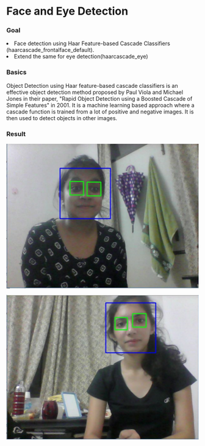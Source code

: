 <h1>Face and Eye Detection</h1>

<h3>Goal</h3>
<li>	Face detection using Haar Feature-based Cascade Classifiers (haarcascade_frontalface_default).
</li>
<li>	Extend the same for eye detection(haarcascade_eye)
</li></ul>

<h3>Basics</h3>
<p>Object Detection using Haar feature-based cascade classifiers is an effective object detection method proposed by Paul Viola and Michael Jones in their paper, "Rapid Object Detection using a Boosted Cascade of Simple Features" in 2001. It is a machine learning based approach where a cascade function is trained from a lot of positive and negative images. It is then used to detect objects in other images.
</p>
<h3>Result</h3>
<p align="center">
  <img src="https://github.com/Akriti31/Face-and-Eye-Detection/blob/master/prsn1.PNG">
</p>
<p align="center">
  <img src="https://github.com/Akriti31/Face-and-Eye-Detection/blob/master/prsn2.PNG">
</p>
